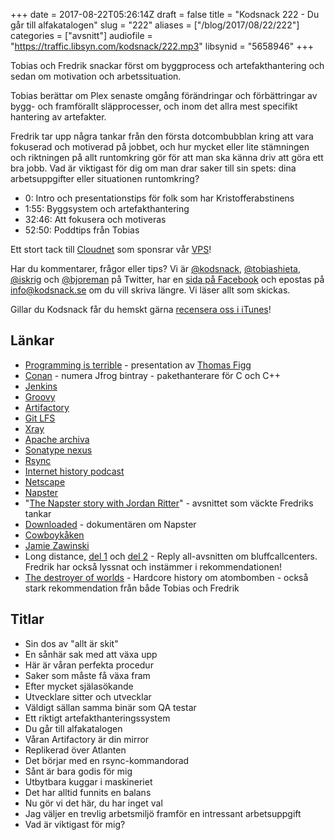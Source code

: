 +++
date = 2017-08-22T05:26:14Z
draft = false
title = "Kodsnack 222 - Du går till alfakatalogen"
slug = "222"
aliases = ["/blog/2017/08/22/222"]
categories = ["avsnitt"]
audiofile = "https://traffic.libsyn.com/kodsnack/222.mp3"
libsynid = "5658946"
+++

Tobias och Fredrik snackar först om byggprocess och artefakthantering och sedan om motivation och arbetssituation.

Tobias berättar om Plex senaste omgång förändringar och förbättringar av bygg- och framförallt släpprocesser, och inom det allra mest specifikt hantering av artefakter.

Fredrik tar upp några tankar från den första dotcombubblan kring att vara fokuserad och motiverad på jobbet, och hur mycket eller lite stämningen och riktningen på allt runtomkring gör för att man ska känna driv att göra ett bra jobb. Vad är viktigast för dig om man drar saker till sin spets: dina arbetsuppgifter eller situationen runtomkring?

* 0: Intro och presentationstips för folk som har Kristofferabstinens
* 1:55: Byggsystem och artefakthantering
* 32:46: Att fokusera och motiveras
* 52:50: Poddtips från Tobias

Ett stort tack till [Cloudnet](http://www.cloudnet.se) som sponsrar vår [VPS](http://en.wikipedia.org/wiki/Virtual_private_server)!

Har du kommentarer, frågor eller tips? Vi är [@kodsnack](https://www.twitter.com/kodsnack), [@tobiashieta](https://www.twitter.com/tobiashieta), [@iskrig](https://www.twitter.com/iskrig) och [@bjoreman](https://www.twitter.com/bjoreman) på Twitter, har en [sida på Facebook](https://www.facebook.com/kodsnack) och epostas på [info@kodsnack.se](mailto:info@kodsnack.se) om du vill skriva längre. Vi läser allt som skickas.

Gillar du Kodsnack får du hemskt gärna [recensera oss i iTunes](http://itunes.apple.com/se/podcast/kodsnack/id561631498?l=en)!

## Länkar ##
* [Programming is terrible](https://www.youtube.com/watch?v=csyL9EC0S0c) - presentation av [Thomas Figg](https://twitter.com/tef_ebooks/)
* [Conan](https://www.conan.io/) - numera Jfrog bintray - pakethanterare för C och C++
* [Jenkins](https://jenkins.io/)
* [Groovy](https://en.wikipedia.org/wiki/Groovy_%28programming_language%29)
* [Artifactory](https://www.jfrog.com/artifactory/)
* [Git LFS](https://git-lfs.github.com/)
* [Xray](https://www.jfrog.com/article/dependency-tracking/)
* [Apache archiva](https://archiva.apache.org/index.cgi)
* [Sonatype nexus](https://www.sonatype.com/products-overview)
* [Rsync](https://en.wikipedia.org/wiki/Rsync)
* [Internet history podcast](http://www.internethistorypodcast.com/)
* [Netscape](https://en.wikipedia.org/wiki/Netscape)
* [Napster](https://en.wikipedia.org/wiki/Napster)
* "[The Napster story with Jordan Ritter](http://www.internethistorypodcast.com/2017/04/the-napster-story-with-jordan-ritter/)" - avsnittet som väckte Fredriks tankar
* [Downloaded](https://en.wikipedia.org/wiki/Downloaded_%28film%29) - dokumentären om Napster
* [Cowboykåken](https://www.svtplay.se/cowboykaken)
* [Jamie Zawinski](https://en.wikipedia.org/wiki/Jamie_Zawinski)
* Long distance, [del 1](https://gimletmedia.com/episode/long-distance/) och [del 2](https://gimletmedia.com/episode/103-long-distance-part-ii/) - Reply all-avsnitten om bluffcallcenters. Fredrik har också lyssnat och instämmer i rekommendationen!
* [The destroyer of worlds](http://www.dancarlin.com/hardcore-history-59-the-destroyer-of-worlds/) - Hardcore history om atombomben - också stark rekommendation från både Tobias och Fredrik

## Titlar ##
* Sin dos av "allt är skit"
* En sånhär sak med att växa upp
* Här är våran perfekta procedur
* Saker som måste få växa fram
* Efter mycket själasökande
* Utvecklare sitter och utvecklar
* Väldigt sällan samma binär som QA testar
* Ett riktigt artefakthanteringssystem
* Du går till alfakatalogen
* Våran Artifactory är din mirror
* Replikerad över Atlanten
* Det börjar med en rsync-kommandorad
* Sånt är bara godis för mig
* Utbytbara kuggar i maskineriet
* Det har alltid funnits en balans
* Nu gör vi det här, du har inget val
* Jag väljer en trevlig arbetsmiljö framför en intressant arbetsuppgift
* Vad är viktigast för mig?